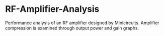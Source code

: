 # RF-Amplifier-Analysis
Performance analysis of an RF amplifier designed by Minicircuits. Amplifier compression is examined through output power and gain graphs. 
